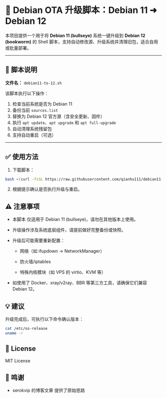 # 🚀 Debian OTA 升级脚本：Debian 11 ➜ Debian 12

本项目提供一个用于将 **Debian 11 (bullseye)** 系统一键升级到 **Debian 12 (bookworm)** 的 Shell 脚本，支持自动修改源、升级系统并清理旧包，适合自用或批量部署。

---

## 📜 脚本说明

**文件名：** `debian11-to-12.sh`

该脚本执行以下操作：

1. 检查当前系统是否为 Debian 11
2. 备份当前 `sources.list`
3. 替换为 Debian 12 官方源（含安全更新、固件）
4. 执行 `apt update`、`apt upgrade` 和 `apt full-upgrade`
5. 自动清理系统残留包
6. 支持自动重启（可选）

---

## ✅ 使用方法

1. 下载脚本：

```bash
bash <(curl -fsSL https://raw.githubusercontent.com/qianhu111/debian11-to-12/main/debian11-to-12.sh)
```

2. 根据提示确认是否执行升级与重启。

## ⚠️ 注意事项
* 本脚本 仅适用于 Debian 11 (bullseye)，请勿在其他版本上使用。

* 升级操作涉及系统底层组件，请提前做好完整备份或快照。

* 升级后可能需要重新配置：

  * 网络（如 ifupdown → NetworkManager）

  * 防火墙/iptables

  * 特殊内核模块（如 VPS 的 virtio、KVM 等）

* 如使用了 Docker、xray/v2ray、BBR 等第三方工具，请确保它们兼容 Debian 12。

## 💡 建议
升级完成后，可执行以下命令确认版本：
```bash
cat /etc/os-release
uname -r
```

## 📄 License
MIT License

## 🤝 鸣谢
* serokvip 的博客文章 提供了原始思路

